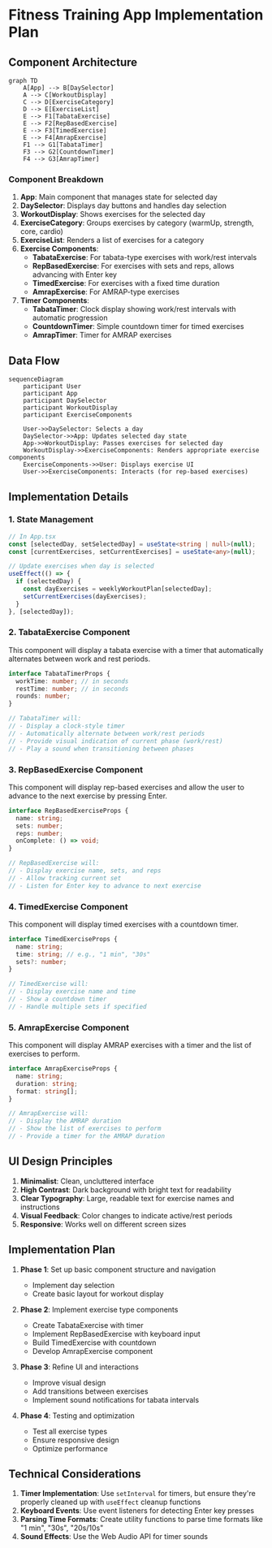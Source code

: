 # Fitness Training App Implementation Plan

## Component Architecture

```mermaid
graph TD
    A[App] --> B[DaySelector]
    A --> C[WorkoutDisplay]
    C --> D[ExerciseCategory]
    D --> E[ExerciseList]
    E --> F1[TabataExercise]
    E --> F2[RepBasedExercise]
    E --> F3[TimedExercise]
    E --> F4[AmrapExercise]
    F1 --> G1[TabataTimer]
    F3 --> G2[CountdownTimer]
    F4 --> G3[AmrapTimer]
```

### Component Breakdown

1. **App**: Main component that manages state for selected day
2. **DaySelector**: Displays day buttons and handles day selection
3. **WorkoutDisplay**: Shows exercises for the selected day
4. **ExerciseCategory**: Groups exercises by category (warmUp, strength, core, cardio)
5. **ExerciseList**: Renders a list of exercises for a category
6. **Exercise Components**:
   - **TabataExercise**: For tabata-type exercises with work/rest intervals
   - **RepBasedExercise**: For exercises with sets and reps, allows advancing with Enter key
   - **TimedExercise**: For exercises with a fixed time duration
   - **AmrapExercise**: For AMRAP-type exercises
7. **Timer Components**:
   - **TabataTimer**: Clock display showing work/rest intervals with automatic progression
   - **CountdownTimer**: Simple countdown timer for timed exercises
   - **AmrapTimer**: Timer for AMRAP exercises

## Data Flow

```mermaid
sequenceDiagram
    participant User
    participant App
    participant DaySelector
    participant WorkoutDisplay
    participant ExerciseComponents

    User->>DaySelector: Selects a day
    DaySelector->>App: Updates selected day state
    App->>WorkoutDisplay: Passes exercises for selected day
    WorkoutDisplay->>ExerciseComponents: Renders appropriate exercise components
    ExerciseComponents->>User: Displays exercise UI
    User->>ExerciseComponents: Interacts (for rep-based exercises)
```

## Implementation Details

### 1. State Management

```typescript
// In App.tsx
const [selectedDay, setSelectedDay] = useState<string | null>(null);
const [currentExercises, setCurrentExercises] = useState<any>(null);

// Update exercises when day is selected
useEffect(() => {
  if (selectedDay) {
    const dayExercises = weeklyWorkoutPlan[selectedDay];
    setCurrentExercises(dayExercises);
  }
}, [selectedDay]);
```

### 2. TabataExercise Component

This component will display a tabata exercise with a timer that automatically alternates between work and rest periods.

```typescript
interface TabataTimerProps {
  workTime: number; // in seconds
  restTime: number; // in seconds
  rounds: number;
}

// TabataTimer will:
// - Display a clock-style timer
// - Automatically alternate between work/rest periods
// - Provide visual indication of current phase (work/rest)
// - Play a sound when transitioning between phases
```

### 3. RepBasedExercise Component

This component will display rep-based exercises and allow the user to advance to the next exercise by pressing Enter.

```typescript
interface RepBasedExerciseProps {
  name: string;
  sets: number;
  reps: number;
  onComplete: () => void;
}

// RepBasedExercise will:
// - Display exercise name, sets, and reps
// - Allow tracking current set
// - Listen for Enter key to advance to next exercise
```

### 4. TimedExercise Component

This component will display timed exercises with a countdown timer.

```typescript
interface TimedExerciseProps {
  name: string;
  time: string; // e.g., "1 min", "30s"
  sets?: number;
}

// TimedExercise will:
// - Display exercise name and time
// - Show a countdown timer
// - Handle multiple sets if specified
```

### 5. AmrapExercise Component

This component will display AMRAP exercises with a timer and the list of exercises to perform.

```typescript
interface AmrapExerciseProps {
  name: string;
  duration: string;
  format: string[];
}

// AmrapExercise will:
// - Display the AMRAP duration
// - Show the list of exercises to perform
// - Provide a timer for the AMRAP duration
```

## UI Design Principles

1. **Minimalist**: Clean, uncluttered interface
2. **High Contrast**: Dark background with bright text for readability
3. **Clear Typography**: Large, readable text for exercise names and instructions
4. **Visual Feedback**: Color changes to indicate active/rest periods
5. **Responsive**: Works well on different screen sizes

## Implementation Plan

1. **Phase 1**: Set up basic component structure and navigation

   - Implement day selection
   - Create basic layout for workout display

2. **Phase 2**: Implement exercise type components

   - Create TabataExercise with timer
   - Implement RepBasedExercise with keyboard input
   - Build TimedExercise with countdown
   - Develop AmrapExercise component

3. **Phase 3**: Refine UI and interactions

   - Improve visual design
   - Add transitions between exercises
   - Implement sound notifications for tabata intervals

4. **Phase 4**: Testing and optimization
   - Test all exercise types
   - Ensure responsive design
   - Optimize performance

## Technical Considerations

1. **Timer Implementation**: Use `setInterval` for timers, but ensure they're properly cleaned up with `useEffect` cleanup functions
2. **Keyboard Events**: Use event listeners for detecting Enter key presses
3. **Parsing Time Formats**: Create utility functions to parse time formats like "1 min", "30s", "20s/10s"
4. **Sound Effects**: Use the Web Audio API for timer sounds

